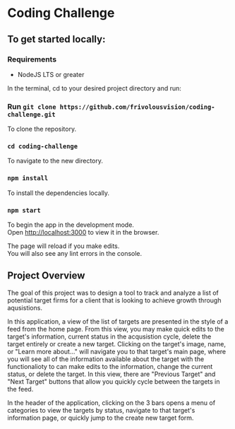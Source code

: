 # Coding Challenge


## To get started locally:

### Requirements

- NodeJS LTS or greater 

In the terminal, cd to your desired project directory and run:

### Run `git clone https://github.com/frivolousvision/coding-challenge.git`

To clone the repository.

### `cd coding-challenge`

To navigate to the new directory.

### `npm install`

To install the dependencies locally.

### `npm start`

To begin the app in the development mode.\
Open [http://localhost:3000](http://localhost:3000) to view it in the browser.

The page will reload if you make edits.\
You will also see any lint errors in the console.


## Project Overview

The goal of this project was to design a tool to track and analyze a list of potential target firms for a client that is looking to achieve growth through aqusistions.

In this application, a view of the list of targets are presented in the style of a feed from the home page. From this view, you may make quick edits to the target's information, current status in the acqusistion cycle, delete the target entirely or create a new target. Clicking on the target's image, name, or "Learn more about..." will navigate you to that target's main page, where you will see all of the information available about the target with the functionalioty to can make edits to the information, change the current status, or delete the target. In this view, there are "Previous Target" and "Next Target" buttons that allow you quickly cycle between the targets in the feed. 

In the header of the application, clicking on the 3 bars opens a menu of categories to view the targets by status, navigate to that target's information page, or quickly jump to the create new target form.  
